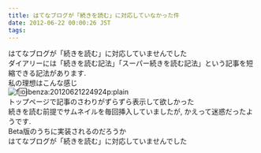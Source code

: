 ```yaml
---
title: はてなブログが「続きを読む」に対応していなかった件
date: 2012-06-22 00:00:26 JST
tags: 
---
```


はてなブログが「続きを読む」に対応していませんでした  
ダイアリーには「続きを読む記法」「スーパー続きを読む記法」という記事を短縮できる記法があります.  
私の理想はこんな感じ  
![f:id:ibenza:20120621224924p:plain](//cdn-ak.f.st-hatena.com/images/fotolife/i/ibenza/20120621/20120621224924.png)  
トップページで記事のさわりがずらずら表示して欲しかった  
続きを読む前提でサムネイルを毎回挿入していましたが, かえって迷惑だったようです.  
Beta版のうちに実装されるのだろうか  
はてなブログが「続きを読む」に対応していませんでした

